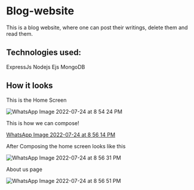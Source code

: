 # Blog-website
This is a blog website, where one can post their writings, delete them and read them.

Technologies used:
----------------------
ExpressJs
Nodejs
Ejs
MongoDB

How it looks
----------------
This is the Home Screen

![WhatsApp Image 2022-07-24 at 8 54 24 PM](https://user-images.githubusercontent.com/99130267/180654581-c653c647-519b-4526-b0ed-c40007d81052.jpeg)

This is how we can compose!

[WhatsApp Image 2022-07-24 at 8 56 14 PM](https://user-images.githubusercontent.com/99130267/180654611-aed4bf0b-dcc6-4385-a1b8-aa9ad4ec8fa1.jpeg)

After Composing the home screen looks like this

![WhatsApp Image 2022-07-24 at 8 56 31 PM](https://user-images.githubusercontent.com/99130267/180654649-d7d72990-a64c-4809-a53a-2877fe9e8a64.jpeg)

About us page

![WhatsApp Image 2022-07-24 at 8 56 51 PM](https://user-images.githubusercontent.com/99130267/180654678-33ae954b-ffd2-40d7-9af6-30653f05e534.jpeg)




